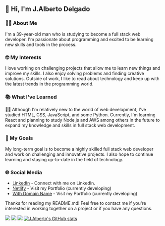 ## 👋 Hi, I'm J.Alberto Delgado

### 💁‍♂️ About Me
I'm a 39-year-old man who is studying to become a full stack web developer. I'm passionate about programming and excited to be learning new skills and tools in the process.

### 🤓 My Interests
I love working on challenging projects that allow me to learn new things and improve my skills. I also enjoy solving problems and finding creative solutions. Outside of work, I like to read about technology and keep up with the latest trends in the programming world.

### 📚 What I've Learned
👨‍🎓 Although I'm relatively new to the world of web development, I've studied HTML, CSS, JavaScript, and some Python. Currently, I'm learning React and planning to study Node.js and AWS among others in the future to expand my knowledge and skills in full stack web development.

### 🎯 My Goals
My long-term goal is to become a highly skilled full stack web developer and work on challenging and innovative projects. I also hope to continue learning and staying up-to-date in the field of technology.

### 🌐 Social Media
- <a href="https://www.linkedin.com/in/jalbertodelgado/" target="_blank">LinkedIn</a><span> - Connect with me on LinkedIn.</span>
- <a href="https://jadrportfolio.netlify.app/" target="_blank">Netlify</a><span> - Visit my Portfolio (currently developing)</span>
- <a href="https://https://jadelgadorobles.com/" target="_blank">With Domain Name</a><span> - Visit my Portfolio (currently developing)</span>

Thanks for reading my README.md! Feel free to contact me if you're interested in working together on a project or if you have any questions.

![](http://github-profile-summary-cards.vercel.app/api/cards/profile-details?username=JoseAlbDR&theme=discord_old_blurple)
![](http://github-profile-summary-cards.vercel.app/api/cards/repos-per-language?username=JoseAlbDR&theme=discord_old_blurple)
![](http://github-profile-summary-cards.vercel.app/api/cards/stats?username=JoseAlbDR&theme=discord_old_blurple)
[![J.Alberto's GitHub stats](https://github-readme-stats.vercel.app/api?username=JoseAlbDR)](https://github.com/JoseAlbDR/github-readme-stats)

<!---
JoseAlbDR/JoseAlbDR is a ✨ special ✨ repository because its `README.md` (this file) appears on your GitHub profile.
You can click the Preview link to take a look at your changes.
--->
